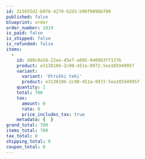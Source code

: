 ```yaml
---
id: 315655d2-b0f8-4270-b2d3-b90f0096b780
published: false
blueprint: order
order_number: 1819
is_paid: false
is_shipped: false
is_refunded: false
items:
  -
    id: d09c0a58-22ee-45e7-a095-940983ff137b
    product: e3138106-2c90-451a-8972-5ea18594995f
    variant:
      variant: 'Otroški teki'
      product: e3138106-2c90-451a-8972-5ea18594995f
    quantity: 1
    total: 700
    tax:
      amount: 0
      rate: 0
      price_includes_tax: true
    metadata: {  }
grand_total: 700
items_total: 700
tax_total: 0
shipping_total: 0
coupon_total: 0
---
```

